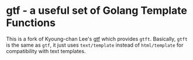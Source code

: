# gtf - a useful set of Golang Template Functions

This is a fork of Kyoung-chan Lee's [gtf](https://github.com/leekchan/gtf) which
provides `gtft`.  Basically, `gtft` is the same as `gtf`, it just uses
`text/template` instead of `html/template` for compatibility with text templates.

